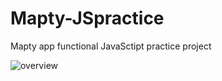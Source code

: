 # Mapty-JSpractice
Mapty app functional JavaSctipt practice project 


![overview](/mapty-overwiew.JPG)
